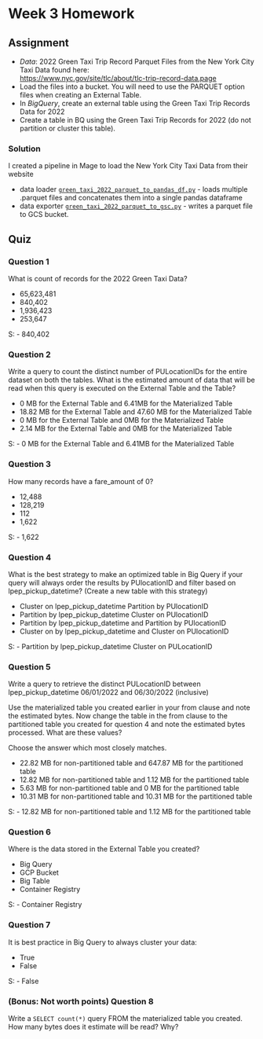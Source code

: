 # Week 3 Homework

## Assignment

- _Data_: 2022 Green Taxi Trip Record Parquet Files from the New York City Taxi Data found here:  
https://www.nyc.gov/site/tlc/about/tlc-trip-record-data.page
- Load the files into a bucket. You will need to use the PARQUET option files when creating an External Table.
- In _BigQuery_, create an external table using the Green Taxi Trip Records Data for 2022
- Create a table in BQ using the Green Taxi Trip Records for 2022 (do not partition or cluster this table).

### Solution

I created a pipeline in Mage to load the New York City Taxi Data from their website

- data loader [`green_taxi_2022_parquet_to_pandas_df.py`](mage_green_taxi_2022_parquet_to_gcs/green_taxi_2022_parquet_to_pandas_df.py) - loads multiple .parquet files and concatenates them into a single pandas dataframe
- data exporter [`green_taxi_2022_parquet_to_gsc.py`](mage_green_taxi_2022_parquet_to_gcs/green_taxi_2022_parquet_to_gsc.py) - writes a parquet file to GCS bucket.

## Quiz

### Question 1

What is count of records for the 2022 Green Taxi Data?

- 65,623,481
- 840,402
- 1,936,423
- 253,647

S: - 840,402
### Question 2

Write a query to count the distinct number of PULocationIDs for the entire dataset on both the tables. 
What is the estimated amount of data that will be read when this query is executed on the External Table and the Table?

- 0 MB for the External Table and 6.41MB for the Materialized Table
- 18.82 MB for the External Table and 47.60 MB for the Materialized Table
- 0 MB for the External Table and 0MB for the Materialized Table
- 2.14 MB for the External Table and 0MB for the Materialized Table

S: - 0 MB for the External Table and 6.41MB for the Materialized Table
### Question 3

How many records have a fare_amount of 0?

- 12,488
- 128,219
- 112
- 1,622

S: - 1,622

### Question 4

What is the best strategy to make an optimized table in Big Query if your query will always order the results by PUlocationID and filter based on lpep_pickup_datetime? (Create a new table with this strategy)

- Cluster on lpep_pickup_datetime Partition by PUlocationID
- Partition by lpep_pickup_datetime Cluster on PUlocationID
- Partition by lpep_pickup_datetime and Partition by PUlocationID
- Cluster on by lpep_pickup_datetime and Cluster on PUlocationID

S: - Partition by lpep_pickup_datetime Cluster on PULocationID

### Question 5

Write a query to retrieve the distinct PULocationID between lpep_pickup_datetime
06/01/2022 and 06/30/2022 (inclusive)

Use the materialized table you created earlier in your from clause and note the estimated bytes. Now change the table in the from clause to the partitioned table you created for question 4 and note the estimated bytes processed. What are these values?

Choose the answer which most closely matches.

- 22.82 MB for non-partitioned table and 647.87 MB for the partitioned table
- 12.82 MB for non-partitioned table and 1.12 MB for the partitioned table
- 5.63 MB for non-partitioned table and 0 MB for the partitioned table
- 10.31 MB for non-partitioned table and 10.31 MB for the partitioned table

S: - 12.82 MB for non-partitioned table and 1.12 MB for the partitioned table
### Question 6

Where is the data stored in the External Table you created?

- Big Query
- GCP Bucket
- Big Table
- Container Registry

S: - Container Registry

### Question 7

It is best practice in Big Query to always cluster your data:

- True
- False

S: - False

### (Bonus: Not worth points) Question 8

Write a `SELECT count(*)` query FROM the materialized table you created. How many bytes does it estimate will be read? Why?
